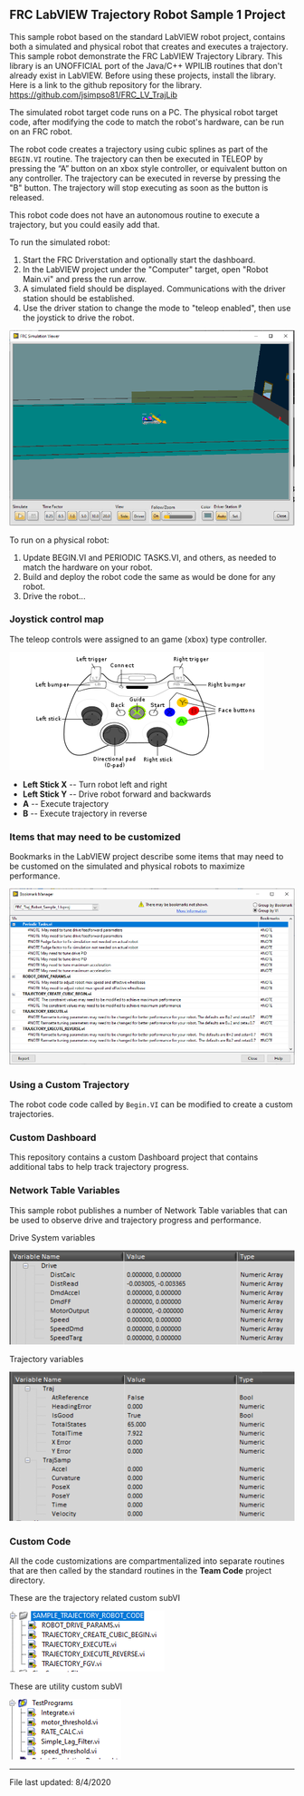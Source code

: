 ## FRC LabVIEW Trajectory Robot Sample 1 Project

This sample robot based on the standard LabVIEW robot project, contains both a simulated and physical robot that creates and executes a trajectory.  This sample robot demonstrate the FRC LabVIEW Trajectory Library.  This library is an UNOFFICIAL port of the Java/C++ 
WPILIB routines that don't already exist in LabVIEW.  Before using these projects, install the library.  Here is a link to the github repository for the library.  https://github.com/jsimpso81/FRC_LV_TrajLib

The simulated robot target code runs on a PC. The physical robot target code, after modifying the code to match the robot's hardware, can be run on an FRC robot.  

The robot code creates a trajectory using cubic splines as part of the `BEGIN.VI` routine. The trajectory can then be executed in TELEOP by pressing the “A” button on an xbox style controller, or equivalent button on any controller.  The trajectory can be executed in reverse by pressing the "B" button.  The trajectory will stop executing as soon as the button is released.

This robot code does not have an autonomous routine to execute a trajectory, but you could easily add that.

To run the simulated robot:
1. Start the FRC Driverstation and optionally start the dashboard.
2. In the LabVIEW project under the "Computer" target, open "Robot Main.vi" and press the run arrow.
3. A simulated field should be displayed.  Communications with the driver station should be established.
4. Use the driver station to change the mode to "teleop enabled", then use the joystick to drive the robot.

![simulation!](images/sim_robot.PNG)

To run on a physical robot:
1. Update BEGIN.VI and PERIODIC TASKS.VI, and others, as needed to match the hardware on your robot.
3. Build and deploy the robot code the same as would be done for any robot.
4. Drive the robot...

### Joystick control map

The teleop controls were assigned to an game (xbox) type controller.

![joystick!](images/xbox-360_controller.png)

- **Left Stick X** -- Turn robot left and right
- **Left Stick Y** -- Drive robot forward and backwards
- **A** -- Execute trajectory
- **B** -- Execute trajectory in reverse

### Items that may need to be customized

Bookmarks in the LabVIEW project describe some items that may need to be customed on the simulated and physical robots to maximize performance.  

![Samp1Notes](images/sample1_bookmarks.PNG)

### Using a Custom Trajectory

The robot code code called by `Begin.VI` can be modified to create a custom trajectories.

### Custom Dashboard

This repository contains a custom Dashboard project that contains additional tabs to help track trajectory progress.

### Network Table Variables

This sample robot publishes a number of Network Table variables that can be used to observe drive and trajectory progress and performance.

Drive System variables

![Samp1Notes](images/sample_1_dash_drive.PNG)

Trajectory variables

![Samp1Notes](images/sample_1_dash_traj.PNG)

### Custom Code

All the code customizations are compartmentalized into separate routines that are then called by the standard 
routines in the **Team Code** project directory.

These are the trajectory related custom subVI

![Samp1code](images/sample_1_traj_code.PNG)

These are utility custom subVI

![Samp1code](images/sample_1_misc_code.PNG)


---
File last updated: 8/4/2020
